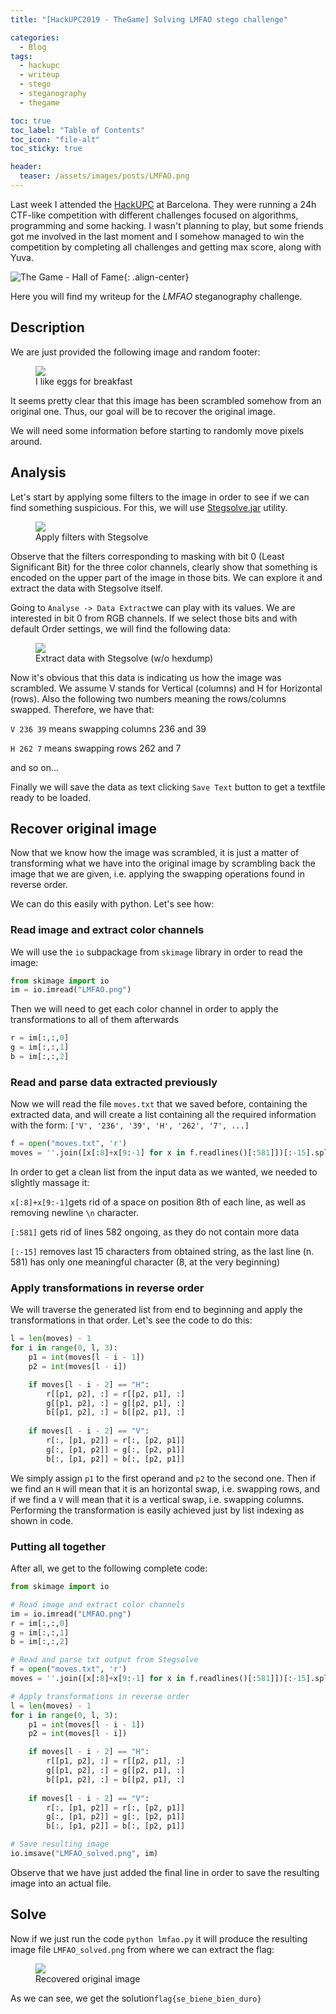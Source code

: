 ```yaml
---
title: "[HackUPC2019 - TheGame] Solving LMFAO stego challenge"

categories:
  - Blog
tags:
  - hackupc
  - writeup
  - stego
  - steganography
  - thegame

toc: true
toc_label: "Table of Contents"
toc_icon: "file-alt"
toc_sticky: true

header:
  teaser: /assets/images/posts/LMFAO.png
---
```


Last week I attended the [HackUPC](https://hackupc.com/) at Barcelona. They were running a 24h CTF-like competition with different challenges focused on algorithms, programming and some hacking. I wasn't planning to play, but some friends got me involved in the last moment and I somehow managed to win the competition by completing all challenges and getting max score, along with Yuva.

![The Game - Hall of Fame](/assets/images/posts/TheGame_HOF.jpg){: .align-center}

Here you will find my writeup for the *LMFAO* steganography challenge.

## Description

We are just provided the following image and random footer:

<figure class="align-center" style="width: 300px">
    <a href="/assets/images/posts/LMFAO.png"><img src="/assets/images/posts/LMFAO.png"></a>
    <figcaption>I like eggs for breakfast</figcaption>
</figure>

It seems pretty clear that this image has been scrambled somehow from an original one. Thus, our goal will be to recover the original image.

We will need some information before starting to randomly move pixels around.

## Analysis

Let's start by applying some filters to the image in order to see if we can find something suspicious. For this, we will use [Stegsolve.jar](http://www.caesum.com/handbook/Stegsolve.jar) utility.

<figure class="align-center" style="width:300px">
    <a href="/assets/images/posts/LMFAO_stegsolve_1.gif"><img src="/assets/images/posts/LMFAO_stegsolve_1.gif"></a>
    <figcaption>Apply filters with Stegsolve</figcaption>
</figure>

Observe that the filters corresponding to masking with bit 0 (Least Significant Bit) for the three color channels, clearly show that something is encoded on the upper part of the image in those bits. We can explore it and extract the data with Stegsolve itself.

Going to `Analyse -> Data Extract`we can play with its values. We are interested in bit 0 from RGB channels. If we select those bits and with default Order settings, we will find the following data:

<figure class="align-center">
    <a href="/assets/images/posts/LMFAO_stegsolve_2.png"><img src="/assets/images/posts/LMFAO_stegsolve_2.png"></a>
    <figcaption>Extract data with Stegsolve (w/o hexdump)</figcaption>
</figure>

Now it's obvious that this data is indicating us how the image was scrambled. We assume V stands for Vertical (columns) and H for Horizontal (rows). Also the following two numbers meaning the rows/columns swapped. Therefore, we have that:

`V 236 39` means swapping columns 236 and 39

`H 262 7` means swapping rows 262 and 7

and so on...

Finally we will save the data as text clicking `Save Text` button to get a textfile ready to be loaded.

## Recover original image

Now that we know how the image was scrambled, it is just a matter of transforming what we have into the original image by scrambling back the image that we are given, i.e. applying the swapping operations found in reverse order.

We can do this easily with python. Let's see how:

### Read image and extract color channels

We will use the `io` subpackage from `skimage` library in order to read the image:

```python
from skimage import io
im = io.imread("LMFAO.png")
```

Then we will need to get each color channel in order to apply the transformations to all of them afterwards

```python
r = im[:,:,0]
g = im[:,:,1]
b = im[:,:,2]
```

### Read and parse data extracted previously

Now we will read the file `moves.txt` that we saved before, containing the extracted data, and will create a list containing all the required information with the form: `['V', '236', '39', 'H', '262', '7', ...]`

```python
f = open("moves.txt", 'r')
moves = ''.join([x[:8]+x[9:-1] for x in f.readlines()[:581]])[:-15].split()
```

In order to get a clean list from the input data as we wanted, we needed to slightly massage it:

`x[:8]+x[9:-1]`gets rid of a space on position 8th of each line, as well as removing newline `\n` character.

`[:581]` gets rid of lines 582 ongoing, as they do not contain more data

`[:-15]` removes last 15 characters from obtained string, as the last line (n. 581) has only one meaningful character (8, at the very beginning)

### Apply transformations in reverse order

We will traverse the generated list from end to beginning and apply the transformations in that order. Let's see the code to do this:

```python
l = len(moves) - 1
for i in range(0, l, 3):
    p1 = int(moves[l - i - 1])
    p2 = int(moves[l - i])

    if moves[l - i - 2] == "H":
        r[[p1, p2], :] = r[[p2, p1], :]
        g[[p1, p2], :] = g[[p2, p1], :]
        b[[p1, p2], :] = b[[p2, p1], :]
    
    if moves[l - i - 2] == "V":
        r[:, [p1, p2]] = r[:, [p2, p1]]
        g[:, [p1, p2]] = g[:, [p2, p1]]
        b[:, [p1, p2]] = b[:, [p2, p1]]
```

We simply assign `p1` to the first operand and `p2` to the second one. Then if we find an `H` will mean that it is an horizontal swap, i.e. swapping rows, and if we find a `V` will mean that it is a vertical swap, i.e. swapping columns. Performing the transformation is easily achieved just by list indexing as shown in code.

### Putting all together

After all, we get to the following complete code:

```python
from skimage import io

# Read image and extract color channels
im = io.imread("LMFAO.png")
r = im[:,:,0]
g = im[:,:,1]
b = im[:,:,2]

# Read and parse txt output from Stegsolve
f = open("moves.txt", 'r')
moves = ''.join([x[:8]+x[9:-1] for x in f.readlines()[:581]])[:-15].split()

# Apply transformations in reverse order
l = len(moves) - 1
for i in range(0, l, 3):
    p1 = int(moves[l - i - 1])
    p2 = int(moves[l - i])

    if moves[l - i - 2] == "H":
        r[[p1, p2], :] = r[[p2, p1], :]
        g[[p1, p2], :] = g[[p2, p1], :]
        b[[p1, p2], :] = b[[p2, p1], :]
    
    if moves[l - i - 2] == "V":
        r[:, [p1, p2]] = r[:, [p2, p1]]
        g[:, [p1, p2]] = g[:, [p2, p1]]
        b[:, [p1, p2]] = b[:, [p2, p1]]

# Save resulting image
io.imsave("LMFAO_solved.png", im)
```

Observe that we have just added the final line in order to save the resulting image into an actual file. 

## Solve

Now if we just run the code `python lmfao.py` it will produce the resulting image file `LMFAO_solved.png` from where we can extract the flag:

<figure class="align-center" style="width: 300px">
    <a href="/assets/images/posts/LMFAO_solved.png"><img src="/assets/images/posts/LMFAO_solved.png"></a>
    <figcaption>Recovered original image</figcaption>
</figure>

As we can see, we get the solution`flag{se_biene_bien_duro}` 





